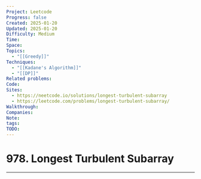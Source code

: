 ```yaml
---
Project: Leetcode
Progress: false
Created: 2025-01-20
Updated: 2025-01-20
Difficulty: Medium
Time: 
Space: 
Topics:
  - "[[Greedy]]"
Techniques:
  - "[[Kadane's Algorithm]]"
  - "[[DP]]"
Related problems: 
Code: 
Sites:
  - https://neetcode.io/solutions/longest-turbulent-subarray
  - https://leetcode.com/problems/longest-turbulent-subarray/
Walkthrough: 
Companies: 
Note: 
tags: 
TODO: 
---
```

# 978. Longest Turbulent Subarray
---
